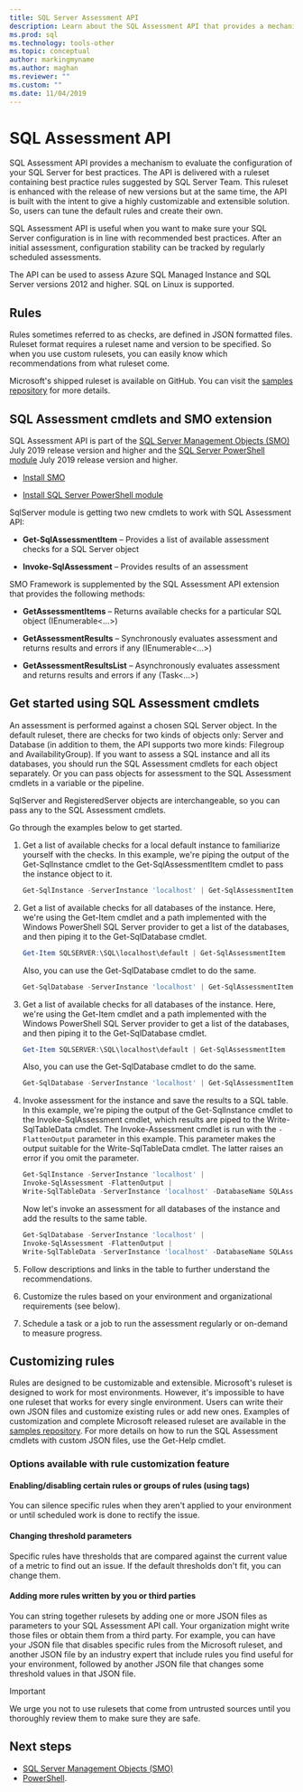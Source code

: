 ```yaml
---
title: SQL Server Assessment API
description: Learn about the SQL Assessment API that provides a mechanism to evaluate the configuration of your SQL Server for best practices.
ms.prod: sql
ms.technology: tools-other
ms.topic: conceptual
author: markingmyname
ms.author: maghan
ms.reviewer: ""
ms.custom: ""
ms.date: 11/04/2019
---
```


# SQL Assessment API

SQL Assessment API provides a mechanism to evaluate the configuration of your SQL Server for best practices. The API is delivered with a ruleset containing best practice rules suggested by SQL Server Team. This ruleset is enhanced with the release of new versions but at the same time, the API is built with the intent to give a highly customizable and extensible solution. So, users can tune the default rules and create their own.

SQL Assessment API is useful when you want to make sure your SQL Server configuration is in line with recommended best practices. After an initial assessment, configuration stability can be tracked by regularly scheduled assessments.

The API can be used to assess Azure SQL Managed Instance and SQL Server versions 2012 and higher. SQL on Linux is supported.

## Rules

Rules sometimes referred to as checks, are defined in JSON formatted files. Ruleset format requires a ruleset name and version to be specified. So when you use custom rulesets, you can easily know which recommendations from what ruleset come.

Microsoft's shipped ruleset is available on GitHub. You can visit the [samples repository](https://aka.ms/sql-assessment-api) for more details.

## SQL Assessment cmdlets and SMO extension

SQL Assessment API is part of the [SQL Server Management Objects (SMO)](../../relational-databases/server-management-objects-smo/installing-smo.md) July 2019 release version and higher and the [SQL Server PowerShell module](../../powershell/download-sql-server-ps-module.md) July 2019 release version and higher.

* [Install SMO](../../relational-databases/server-management-objects-smo/installing-smo.md)

* [Install SQL Server PowerShell module](../../powershell/download-sql-server-ps-module.md)

SqlServer module is getting two new cmdlets to work with SQL Assessment API:

* **Get-SqlAssessmentItem** – Provides a list of available assessment checks for a SQL Server object

* **Invoke-SqlAssessment** – Provides results of an assessment

SMO Framework is supplemented by the SQL Assessment API extension that provides the following methods:

* **GetAssessmentItems** – Returns available checks for a particular SQL object (IEnumerable<…>)

* **GetAssessmentResults** – Synchronously evaluates assessment and returns results and errors if any (IEnumerable<…>)

* **GetAssessmentResultsList** – Asynchronously evaluates assessment and returns results and errors if any (Task<…>)

## Get started using SQL Assessment cmdlets

An assessment is performed against a chosen SQL Server object. In the default ruleset, there are checks for two kinds of objects only: Server and Database (in addition to them, the API supports two more kinds: Filegroup and AvailabilityGroup). If you want to assess a SQL instance and all its databases, you should run the SQL Assessment cmdlets for each object separately. Or you can pass objects for assessment to the SQL Assessment cmdlets in a variable or the pipeline.

SqlServer and RegisteredServer objects are interchangeable, so you can pass any to the SQL Assessment cmdlets.

Go through the examples below to get started.

1. Get a list of available checks for a local default instance to familiarize yourself with the checks. In this example, we're piping the output of the Get-SqlInstance cmdlet to the Get-SqlAssessmentItem cmdlet to pass the instance object to it.

    ```powershell
    Get-SqlInstance -ServerInstance 'localhost' | Get-SqlAssessmentItem
    ```

2. Get a list of available checks for all databases of the instance. Here, we're using the Get-Item cmdlet and a path implemented with the Windows PowerShell SQL Server provider to get a list of the databases, and then piping it to the Get-SqlDatabase cmdlet.

    ```powershell
    Get-Item SQLSERVER:\SQL\localhost\default | Get-SqlAssessmentItem
    ```

    Also, you can use the Get-SqlDatabase cmdlet to do the same.

    ```powershell
    Get-SqlDatabase -ServerInstance 'localhost' | Get-SqlAssessmentItem
    ```

3. Get a list of available checks for all databases of the instance. Here, we're using the Get-Item cmdlet and a path implemented with the Windows PowerShell SQL Server provider to get a list of the databases, and then piping it to the Get-SqlDatabase cmdlet.

    ```powershell
    Get-Item SQLSERVER:\SQL\localhost\default | Get-SqlAssessmentItem
    ```

    Also, you can use the Get-SqlDatabase cmdlet to do the same.

    ```powershell
    Get-SqlDatabase -ServerInstance 'localhost' | Get-SqlAssessmentItem
    ```

4. Invoke assessment for the instance and save the results to a SQL table. In this example, we're piping the output of the Get-SqlInstance cmdlet to the Invoke-SqlAssessment cmdlet, which results are piped to the Write-SqlTableData cmdlet. The Invoke-Assessment cmdlet is run with the `-FlattenOutput` parameter in this example. This parameter makes the output suitable for the Write-SqlTableData cmdlet. The latter raises an error if you omit the parameter.

    ```powershell
    Get-SqlInstance -ServerInstance 'localhost' |
    Invoke-SqlAssessment -FlattenOutput |
    Write-SqlTableData -ServerInstance 'localhost' -DatabaseName SQLAssessmentDemo -SchemaName Assessment -TableName Results -Force
    ```

    Now let's invoke an assessment for all databases of the instance and add the results to the same table.

    ```powershell
    Get-SqlDatabase -ServerInstance 'localhost' |
    Invoke-SqlAssessment -FlattenOutput |
    Write-SqlTableData -ServerInstance 'localhost' -DatabaseName SQLAssessmentDemo -SchemaName Assessment -TableName Results -Force
    ```

5. Follow descriptions and links in the table to further understand the recommendations.

6. Customize the rules based on your environment and organizational requirements (see below).

7. Schedule a task or a job to run the assessment regularly or on-demand to measure progress.

## Customizing rules

Rules are designed to be customizable and extensible. Microsoft's ruleset is designed to work for most environments. However, it's impossible to have one ruleset that works for every single environment. Users can write their own JSON files and customize existing rules or add new ones. Examples of customization and complete Microsoft released ruleset are available in the [samples repository](https://aka.ms/sql-assessment-api). For more details on how to run the SQL Assessment cmdlets with custom JSON files, use the Get-Help cmdlet.

### Options available with rule customization feature

#### Enabling/disabling certain rules or groups of rules (using tags)

You can silence specific rules when they aren't applied to your environment or until scheduled work is done to rectify the issue.

#### Changing threshold parameters

Specific rules have thresholds that are compared against the current value of a metric to find out an issue. If the default thresholds don't fit, you can change them.

#### Adding more rules written by you or third parties

You can string together rulesets by adding one or more JSON files as parameters to your SQL Assessment API call. Your organization might write those files or obtain them from a third party. For example, you can have your JSON file that disables specific rules from the Microsoft ruleset, and another JSON file by an industry expert that include rules you find useful for your environment, followed by another JSON file that changes some threshold values in that JSON file.

> [!IMPORTANT]  
> We urge you not to use rulesets that come from untrusted sources until you thoroughly review them to make sure they are safe.

## Next steps

* [SQL Server Management Objects (SMO)](../../relational-databases/server-management-objects-smo/overview-smo.md)
* [PowerShell](../../powershell/download-sql-server-ps-module.md).
